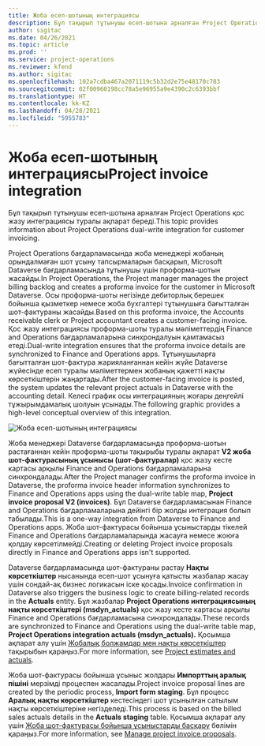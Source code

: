 ```yaml
---
title: Жоба есеп-шотының интеграциясы
description: Бұл тақырып тұтынушы есеп-шотына арналған Project Operations қос жазу интеграциясы туралы ақпарат береді.
author: sigitac
ms.date: 04/26/2021
ms.topic: article
ms.prod: ''
ms.service: project-operations
ms.reviewer: kfend
ms.author: sigitac
ms.openlocfilehash: 102a7cdba467a2071119c5b32d2e75e48170c783
ms.sourcegitcommit: 02f00960198cc78a5e96955a9e4390c2c6393bbf
ms.translationtype: HT
ms.contentlocale: kk-KZ
ms.lasthandoff: 04/28/2021
ms.locfileid: "5955783"
---
```

# <a name="project-invoice-integration"></a><span data-ttu-id="957e6-103">Жоба есеп-шотының интеграциясы</span><span class="sxs-lookup"><span data-stu-id="957e6-103">Project invoice integration</span></span>

<span data-ttu-id="957e6-104">Бұл тақырып тұтынушы есеп-шотына арналған Project Operations қос жазу интеграциясы туралы ақпарат береді.</span><span class="sxs-lookup"><span data-stu-id="957e6-104">This topic provides information about Project Operations dual-write integration for customer invoicing.</span></span>

<span data-ttu-id="957e6-105">Project Operations бағдарламасында жоба менеджері жобаның орындалмаған шот ұсыну тапсырмаларын басқарып, Microsoft Dataverse бағдарламасында тұтынушы үшін проформа-шотын жасайды.</span><span class="sxs-lookup"><span data-stu-id="957e6-105">In Project Operations, the Project manager manages the project billing backlog and creates a proforma invoice for the customer in Microsoft Dataverse.</span></span> <span data-ttu-id="957e6-106">Осы проформа-шоты негізінде дебиторлық берешек бойынша қызметкер немесе жоба бухгалтері тұтынушыға бағытталған шот-фактураны жасайды.</span><span class="sxs-lookup"><span data-stu-id="957e6-106">Based on this proforma invoice, the Accounts receivable clerk or Project accountant creates a customer-facing invoice.</span></span> <span data-ttu-id="957e6-107">Қос жазу интеграциясы проформа-шоты туралы мәліметтердің Finance and Operations бағдарламаларына синхрондалуын қамтамасыз етеді.</span><span class="sxs-lookup"><span data-stu-id="957e6-107">Dual-write integration ensures that the proforma invoice details are synchronized to Finance and Operations apps.</span></span> <span data-ttu-id="957e6-108">Тұтынушыларға бағытталған шот-фактура жарияланғаннан кейін жүйе Dataverse жүйесінде есеп туралы мәліметтермен жобаның қажетті нақты көрсеткіштерін жаңартады.</span><span class="sxs-lookup"><span data-stu-id="957e6-108">After the customer-facing invoice is posted, the system updates the relevant project actuals in Dataverse with the accounting detail.</span></span> <span data-ttu-id="957e6-109">Келесі график осы интеграцияның жоғары деңгейлі тұжырымдамалық шолуын ұсынады.</span><span class="sxs-lookup"><span data-stu-id="957e6-109">The following graphic provides a high-level conceptual overview of this integration.</span></span>

   ![Жоба есеп-шотының интеграциясы](./media/DW5Invoicing.png)

<span data-ttu-id="957e6-111">Жоба менеджері Dataverse бағдарламасында проформа-шотын растағаннан кейін проформа-шоты тақырыбы туралы ақпарат **V2 жоба шот-фактурасының ұсынысы (шот-фактуралар)** қос жазу кесте картасы арқылы Finance and Operations бағдарламаларына синхрондалады.</span><span class="sxs-lookup"><span data-stu-id="957e6-111">After the Project manager confirms the proforma invoice in Dataverse, the proforma invoice header information synchronizes to Finance and Operations apps using the dual-write table map, **Project invoice proposal V2 (invoices)**.</span></span> <span data-ttu-id="957e6-112">Бұл Dataverse бағдарламасынан Finance and Operations бағдарламаларына дейінгі бір жолды интеграция болып табылады.</span><span class="sxs-lookup"><span data-stu-id="957e6-112">This is a one-way integration from Dataverse to Finance and Operations apps.</span></span> <span data-ttu-id="957e6-113">Жоба шот-фактурасы бойынша ұсыныстарды тікелей Finance and Operations бағдарламаларында жасауға немесе жоюға қолдау көрсетілмейді.</span><span class="sxs-lookup"><span data-stu-id="957e6-113">Creating or deleting Project invoice proposals directly in Finance and Operations apps isn't supported.</span></span>

<span data-ttu-id="957e6-114">Dataverse бағдарламасында шот-фактураны растау **Нақты көрсеткіштер** нысанында есеп-шот ұсынуға қатысты жазбалар жасау үшін сондай-ақ бизнес логикасын іске қосады.</span><span class="sxs-lookup"><span data-stu-id="957e6-114">Invoice confirmation in Dataverse also triggers the business logic to create billing-related records in the **Actuals** entity.</span></span> <span data-ttu-id="957e6-115">Бұл жазбалар **Project Operations интеграциясының нақты көрсеткіштері (msdyn\_actuals)** қос жазу кесте картасы арқылы Finance and Operations бағдарламасына синхрондалады.</span><span class="sxs-lookup"><span data-stu-id="957e6-115">These records are synchronized to Finance and Operations using the dual-write table map, **Project Operations integration actuals (msdyn\_actuals).**</span></span> <span data-ttu-id="957e6-116">Қосымша ақпарат алу үшін [Жобалық болжамдар мен нақты көрсеткіштер](resource-dual-write-estimates-actuals.md) тақырыбын қараңыз.</span><span class="sxs-lookup"><span data-stu-id="957e6-116">For more information, see [Project estimates and actuals](resource-dual-write-estimates-actuals.md).</span></span> 

<span data-ttu-id="957e6-117">Жоба шот-фактурасы бойынша ұсыныс жолдары **Импорттың аралық пішіні** мерзімді процеспен жасалады.</span><span class="sxs-lookup"><span data-stu-id="957e6-117">Project invoice proposal lines are created by the periodic process, **Import form staging**.</span></span> <span data-ttu-id="957e6-118">Бұл процесс **Аралық нақты көрсеткіштер** кестесіндегі шот ұсынылған сатылым нақты көрсеткіштеріне негізделеді.</span><span class="sxs-lookup"><span data-stu-id="957e6-118">This process is based on the billed sales actuals details in the **Actuals staging** table.</span></span> <span data-ttu-id="957e6-119">Қосымша ақпарат алу үшін [Жоба шот-фактурасы бойынша ұсыныстарды басқару](../invoicing/format-update-project-invoice-proposals.md#create-project-invoice-proposals) бөлімін қараңыз.</span><span class="sxs-lookup"><span data-stu-id="957e6-119">For more information, see [Manage project invoice proposals](../invoicing/format-update-project-invoice-proposals.md#create-project-invoice-proposals).</span></span> 
